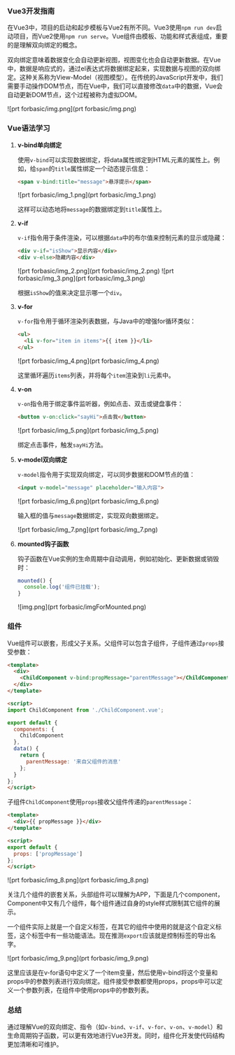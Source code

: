 ### Vue3开发指南

在Vue3中，项目的启动和起步模板与Vue2有所不同。Vue3使用`npm run dev`启动项目，而Vue2使用`npm run serve`。Vue组件由模板、功能和样式表组成，重要的是理解双向绑定的概念。

双向绑定意味着数据变化会自动更新视图，视图变化也会自动更新数据。在Vue中，数据是响应式的，通过el表达式将数据绑定起来，实现数据与视图的双向绑定。这种关系称为View-Model（视图模型）。在传统的JavaScript开发中，我们需要手动操作DOM节点，而在Vue中，我们可以直接修改`data`中的数据，Vue会自动更新DOM节点，这个过程被称为虚拟DOM。

![prt forbasic/img.png](prt forbasic/img.png)

### Vue语法学习

1. **v-bind单向绑定**

   使用`v-bind`可以实现数据绑定，将data属性绑定到HTML元素的属性上。例如，给`span`的`title`属性绑定一个动态提示信息：

    ```html
    <span v-bind:title="message">悬浮提示</span>
    ```

   ![prt forbasic/img_1.png](prt forbasic/img_1.png)

   这样可以动态地将`message`的数据绑定到`title`属性上。

2. **v-if**

   `v-if`指令用于条件渲染，可以根据`data`中的布尔值来控制元素的显示或隐藏：

    ```html
    <div v-if="isShow">显示内容</div>
    <div v-else>隐藏内容</div>
    ```

   ![prt forbasic/img_2.png](prt forbasic/img_2.png)
   ![prt forbasic/img_3.png](prt forbasic/img_3.png)

   根据`isShow`的值来决定显示哪一个`div`。

3. **v-for**

   `v-for`指令用于循环渲染列表数据，与Java中的增强for循环类似：

    ```html
    <ul>
      <li v-for="item in items">{{ item }}</li>
    </ul>
    ```

   ![prt forbasic/img_4.png](prt forbasic/img_4.png)

   这里循环遍历`items`列表，并将每个`item`渲染到`li`元素中。

4. **v-on**

   `v-on`指令用于绑定事件监听器，例如点击、双击或键盘事件：

    ```html
    <button v-on:click="sayHi">点击我</button>
    ```

   ![prt forbasic/img_5.png](prt forbasic/img_5.png)

   绑定点击事件，触发`sayHi`方法。

5. **v-model双向绑定**

   `v-model`指令用于实现双向绑定，可以同步数据和DOM节点的值：

    ```html
    <input v-model="message" placeholder="输入内容">
    ```

   ![prt forbasic/img_6.png](prt forbasic/img_6.png)

   输入框的值与`message`数据绑定，实现双向数据绑定。

   ![prt forbasic/img_7.png](prt forbasic/img_7.png)

6. **mounted钩子函数**

   钩子函数在Vue实例的生命周期中自动调用，例如初始化、更新数据或销毁时：

    ```javascript
    mounted() {
      console.log('组件已挂载');
    }
    ```

   ![img.png](prt forbasic/imgForMounted.png)

### 组件

Vue组件可以嵌套，形成父子关系。父组件可以包含子组件，子组件通过`props`接受参数：

```html
<template>
  <div>
    <ChildComponent v-bind:propMessage="parentMessage"></ChildComponent>
  </div>
</template>

<script>
import ChildComponent from './ChildComponent.vue';

export default {
  components: {
    ChildComponent
  },
  data() {
    return {
      parentMessage: '来自父组件的消息'
    };
  }
};
</script>
```

子组件`ChildComponent`使用`props`接收父组件传递的`parentMessage`：

```html
<template>
  <div>{{ propMessage }}</div>
</template>

<script>
export default {
  props: ['propMessage']
};
</script>
```

![prt forbasic/img_8.png](prt forbasic/img_8.png)

关注几个组件的嵌套关系，头部组件可以理解为APP，下面是几个component，Component中又有几个组件，每个组件通过自身的style样式限制其它组件的展示。

一个组件实际上就是一个自定义标签，在其它的组件中使用的就是这个自定义标签，这个标签中有一些功能语法。现在推测`export`应该就是控制标签的导出名字。

![prt forbasic/img_9.png](prt forbasic/img_9.png)

这里应该是在v-for语句中定义了一个item变量，然后使用v-bind将这个变量和props中的参数列表进行双向绑定。组件接受参数都使用props，props中可以定义一个参数列表，在组件中使用props中的参数列表。

### 总结

通过理解Vue的双向绑定、指令（如`v-bind`、`v-if`、`v-for`、`v-on`、`v-model`）和生命周期钩子函数，可以更有效地进行Vue3开发。同时，组件化开发使代码结构更加清晰和可维护。